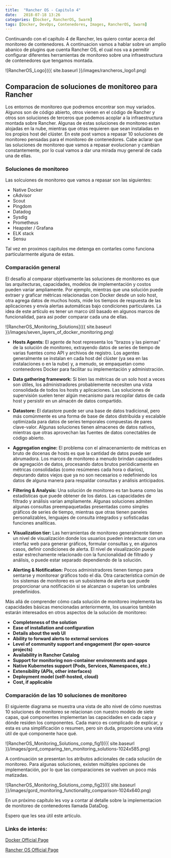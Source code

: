 ```yaml
---
title:  "Rancher OS - Capitulo 4"
date:   2018-07-18 13:26
categories: [Docker, RancherOS, Swarm]
tags: [Docker, DevOps, Contenedores, Images, RancherOS, Swarm]
---
```

Continuando con el capítulo 4 de Rancher, les quiero contar acerca del monitoreo de contenedores. A continuacion vamos a hablar sobre un amplio abanico de plugins que cuenta Rancher OS, el cual nos va a permitir configurar diferentes herramientas de monitoreo sobre una infraestructura de contenedores que tengamos montada.

![RancherOS_Logo]({{ site.baseurl }}/images/rancheros_logo1.png)

## Comparacion de soluciones de monitoreo para Rancher ##

Los entornos de monitoreo que podremos encontrar son muy variados. Algunos son de código abierto, otros vienen en el código de Rancher y otros son soluciones de terceros que podemos acoplar a la infraestructura montada sobre Rancher. Algunas de estas soluciones de monitoreo estan alojadas en la nube, mientras que otras requieren que sean instaladas en los propios host del clúster. En este post vamos a repasar 10 soluciones de monitoreo pensadas para el monitoreo de contenedores.
Cabe aclarar que las soluciones de monitoreo que vamos a repasar evolucionan y cambian constantemente, por lo cual vamos a dar una mirada muy general de cada una de ellas.


### Soluciones de monitoreo ###

Las solcuiones de monitoreo que vamos a repasar son las siguientes: 

- Native Docker
- cAdvisor
- Scout
- Pingdom
- Datadog
- Sysdig
- Prometheus
- Heapster / Grafana
- ELK stack
- Sensu

Tal vez en proximos capitulos me detenga en contarles como funciona particularmente alguna de estas.


### Comparación general ###

El desafío al comparar objetivamente las soluciones de monitoreo es que las arquitecturas, capacidades, modelos de implementación y costos pueden variar ampliamente. Por ejemplo, mientras que una solución puede extraer y graficar métricas relacionadas con Docker desde un solo host, otra agrega datos de muchos hosts, mide los tiempos de respuesta de las aplicaciones y envía alertas automáticas bajo condiciones particulares. La idea de este artículo es tener un marco útil basado en algunos marcos de funcionalidad, para asi poder comparar cada una de ellas.

![RancherOS_Monitoring_Solutions]({{ site.baseurl }}/images/seven_layers_of_docker_monitoring.png)

- **Hosts Agents:** El agente de host representa los "brazos y las piernas" de la solución de monitoreo, extrayendo datos de series de tiempo de varias fuentes como API y archivos de registro. Los agentes generalmente se instalan en cada host del clúster (ya sea en las instalaciones o en la nube) y, a menudo, se empaquetan como contenedores Docker para facilitar su implementación y administración.

- **Data gathering framework:** Si bien las métricas de un solo host a veces son útiles, los administradores probablemente necesiten una vista consolidada de todos los hosts y aplicaciones. Las soluciones de supervisión suelen tener algún mecanismo para recopilar datos de cada host y persistir en un almacén de datos compartido.

- **Datastore:** El datastore puede ser una base de datos tradicional, pero más comúnmente es una forma de base de datos distribuida y escalable optimizada para datos de series temporales compuestas de pares clave-valor. Algunas soluciones tienen almacenes de datos nativos, mientras que otras aprovechan las fuentes de datos conectables de código abierto.

- **Aggregation engine:** El problema con el almacenamiento de métricas en bruto de docenas de hosts es que la cantidad de datos puede ser abrumadora. Los marcos de monitoreo a menudo brindan capacidades de agregación de datos, procesando datos brutos periódicamente en métricas consolidadas (como resúmenes cada hora o diarios), depurando datos viejos que ya no son necesarios o redefiniendo los datos de alguna manera para respaldar consultas y análisis anticipados.

- **Filtering & Analysis:** Una solución de monitoreo es tan buena como las estadísticas que puede obtener de los datos. Las capacidades de filtrado y análisis varían ampliamente. Algunas soluciones admiten algunas consultas preempaquetadas presentadas como simples gráficos de series de tiempo, mientras que otras tienen paneles personalizables, lenguajes de consulta integrados y sofisticadas funciones analíticas.

- **Visualization tier:** Las herramientas de monitoreo generalmente tienen un nivel de visualización donde los usuarios pueden interactuar con una interfaz web para generar gráficos, formular consultas y, en algunos casos, definir condiciones de alerta. El nivel de visualización puede estar estrechamente relacionado con la funcionalidad de filtrado y análisis, o puede estar separado dependiendo de la solución.

- **Alerting & Notification:** Pocos administradores tienen tiempo para sentarse y monitorear gráficos todo el día. Otra característica común de los sistemas de monitoreo es un subsistema de alerta que puede proporcionar una notificación si se alcanzan o superan los umbrales predefinidos.

Más allá de comprender cómo cada solución de monitoreo implementa las capacidades básicas mencionadas anteriormente, los usuarios también estarán interesados ​​en otros aspectos de la solución de monitoreo:

- **Completeness of the solution**
- **Ease of installation and configuration**
- **Details about the web UI**
- **Ability to forward alerts to external services**
- **Level of community support and engagement (for open-source projects)**
- **Availability in Rancher Catalog**
- **Support for monitoring non-container environments and apps**
- **Native Kubernetes support (Pods, Services, Namespaces, etc.)**
- **Extensibility (APIs, other interfaces)**
- **Deployment model (self-hosted, cloud)**
- **Cost, if applicable**

### Comparación de las 10 soluciones de monitoreo ###

El siguiente diagrama se muestra una vista de alto nivel de cómo nuestras 10 soluciones de monitoreo se relacionan con nuestro modelo de siete capas, qué componentes implementan las capacidades en cada capa y dónde residen los componentes. Cada marco es complicado de explicar, y esta es una simplificación o resumen, pero sin duda, proporciona una vista útil de qué componente hace qué.

![RancherOS_Monitoring_Solutions_comp_fig1]({{ site.baseurl }}/images/gord_comparing_ten_monitoring_solutions-1024x585.png)

A continuación se presentan los atributos adicionales de cada solución de monitoreo. Para algunas soluciones, existen múltiples opciones de implementación, por lo que las comparaciones se vuelven un poco más matizadas.

![RancherOS_Monitoring_Solutions_comp_fig2]({{ site.baseurl }}/images/gord_monitoring_functionality_comparison-1024x640.png)

En un próximo capítulo les voy a contar al detalle sobre la implementacion de monitoreo de contenedores llamada DataDog.

Espero que les sea útil este artículo.

### Links de interés: ###

[Docker Official Page][Docker]

[Rancher OS Official Page][RancherOS]

[Docker]: https://www.docker.com/

[RancherOS]: https://rancher.com/rancher-os/


